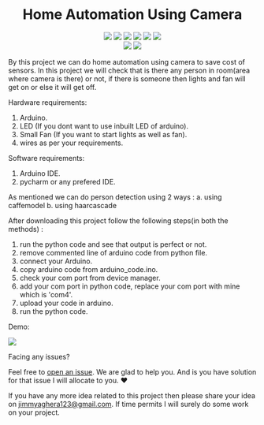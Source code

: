 <h1 align="center">Home Automation Using Camera</h1>
<div align="center">
  
<a href="https://github.com/Jimmy5467/home_automation_using_camera/stargazers"><img src="https://img.shields.io/github/stars/Jimmy5467/home_automation_using_camera?style=flat"/></a> 
<a href="https://github.com/Jimmy5467/home_automation_using_camera/network/members"><img src="https://img.shields.io/github/forks/Jimmy5467/home_automation_using_camera?style=flat"/></a> 
<a href="https://github.com/Jimmy5467/home_automation_using_camera/pullss"><img src="https://img.shields.io/github/issues-pr/Jimmy5467/home_automation_using_camera?style=flat?color=yellow"/></a> 
<a href="https://github.com/Jimmy5467/home_automation_using_camera/issues"><img src="https://img.shields.io/github/issues/Jimmy5467/home_automation_using_camera?style=flat"/></a> 
<a href="https://github.com/Jimmy5467/home_automation_using_camera/graphs/contributors"><img src="https://img.shields.io/github/contributors/Jimmy5467/home_automation_using_camera?color=orange"/></a> 
<a href="https://github.com/Jimmy5467/home_automation_using_camera/blob/master/LICENSE"><img src="https://img.shields.io/github/license/Jimmy5467/home_automation_using_camera?color=1abc9c"/></a> 
<br>
![](https://img.shields.io/badge/Star-If_Liked-%23FF0000.svg?&style=flat&logoColor=white&color=white)
![](https://img.shields.io/badge/Fork-If_you_found_interesting-%23FF0000.svg?&style=flat&logoColor=white&color=white)<br>
</div>  

By this project we can do home automation using camera to save cost of sensors. In this project we will check that is there any person in room(area where camera is there) or not, if there is someone then lights and fan will get on or else it will get off.

Hardware requirements:
1. Arduino.
2. LED (If you dont want to use inbuilt LED of arduino).
3. Small Fan (If you want to start lights as well as fan).
4. wires as per your requirements. 

Software requirements:
1. Arduino IDE.
2. pycharm or any prefered IDE.

As mentioned we can do person detection using 2 ways : 
a. using caffemodel 
b. using haarcascade

After downloading this project follow the following steps(in both the methods) :
1. run the python code and see that output is perfect or not.
2. remove commented line of arduino code from python file.
3. connect your Arduino.
4. copy arduino code from arduino_code.ino.
5. check your com port from device manager.
6. add your com port in python code, replace your com port with mine which is 'com4'.
7. upload your code in arduino.
8. run the python code.

Demo:

![](https://github.com/Jimmy5467/home_automation_using_camera/blob/master/gif.gif)

Facing any issues?

Feel free to [open an issue](https://github.com/Jimmy5467/home_automation_using_camera/issues/new?assignees=&labels=Query&title=Query). We are glad to help you. And is you have solution for that issue I will allocate to you. ❤️ 

If you have any more idea related to this project then please share your idea on jimmyaghera123@gmail.com. If time permits I will surely do some work on your project.


